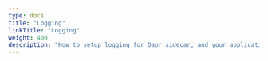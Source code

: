 ```yaml
---
type: docs
title: "Logging"
linkTitle: "Logging"
weight: 400
description: "How to setup logging for Dapr sidecar, and your application"
---
```


